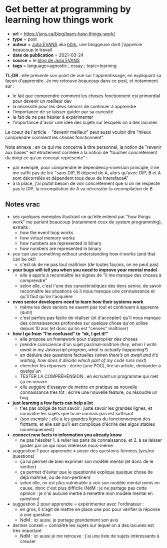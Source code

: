# Get better at programming by learning how things work

- **url** = https://jvns.ca/blog/learn-how-things-work/
- **type** = post
- **auteur** = [Julia EVANS](https://jvns.ca/about/) aka [b0rk](https://twitter.com/b0rk), une bloggeuse dont j'apprécie beaucoup le travail
- **date de publication** = 2021-03-24
- **source** = le [blog de Julia EVANS](https://jvns.ca/)
- **tags** = language>agnostic ; essay ; topic>learning


**TL;DR** : elle présente son point de vue sur l'apprentissage, en expliquant sa façon d'apprendre. Je me retrouve beaucoup dans ce post, et notamment sur :
- le fait que comprendre comment les choses fonctionnent est primordial pour devenir un meilleur dev
- la nécessité pour les devs seniors de continuer à apprendre
- l'importance de se laisser guider par sa curiosité
- le fait de ne pas hésiter à expérimenter
- l'importance d'avoir une idée des sujets sur lesquels on a des lacunes

Le coeur de l'article = "devenir meilleur" peut aussi vouloir dire "mieux comprendre comment les choses fonctionnent".

Note annexe : en ce qui me concerne à titre personnel, la notion de "revenir aux bases" est étroitement corrélée à la notion de "toucher concrètement du doigt ce qu'un concept représente" :
- par exemple, pour comprendre le dependency-inversion principle, il ne me suffit pas de lire "sans DIP, B dépend de A, alors qu'avec DIP, B et A sont décorrélés et dépendent tous deux de InterefaceA"
- à la place, j'ai plutôt besoin de voir concrètement que si on ne respecte pas le DIP, la recompilation de A va nécessiter la recompilation de B

## Notes vrac

- ses quelques exemples illustrant ce qu'elle entend par "how things work" me parlent beaucoup (notamment ceux de system programming), extraits :
    + how the event loop works
    + how virtual memory works
    + how numbers are represented in binary
    + how numbers are represented in binary
- you can use something without understanding how it works (and that can be ok!)
    + c'est ok de ne pas tout maîtriser (de toutes façons, on ne peut pas)
- **your bugs will tell you when you need to improve your mental model**
    + elle a appris à reconnaître les signes de "il me manque des choses à comprendre"
    + selon elle, c'est l'une des caractéristiques des devs senior, de savoir reconnaître les situations où il nous manque une connaissance et qu'il faut qu'on l'acquière
- **even senior developers need to learn how their systems work**
    + même les devs seniors ne savent pas tout et continuent à apprenre (duh!)
    + c'est parfois pas facile de réaliser (et d'accepter) qu'il nous manque des connaissances profondes sur quelque chose qu'on utilise depuis 10 ans (et donc qu'on est "censés" maîtriser)
- **how I go from “I’m confused” to “ok, I get it!”**
    + elle propose un framework pour s'approprier des choses
    + prendre conscience d'un sujet pas/mal-maîtrisé (*hey, when I write await in my Javascript program, what is actually happening?*)
    + en déduire des questions factuelles (*when there’s an await and it’s waiting, how does it decide which part of my code runs next*)
    + chercher les réponses : écrire (une POC), lire un article, demander à quelqu'un
    + TESTER LA COMPRÉHENSION : en écrivant un programme qui met ça en oeuvre
    + elle suggère d'essayer de mettre en pratique sa nouvelle connaissance très tôt : écrire une nouvelle feature, ou résoudre un bug
- **just learning a few facts can help a lot**
    + t'es pas obligé de tout savoir : juste savoir les grandes lignes, et connaître les sujets que tu ne connais pas est suffisant
    + (son exemple : elle a les grandes lignes du fonctionnement des flottants, et elle sait qu'il est compliqué d'écrire des algos stables numériquement)
- **connect new facts to information you already know**
    + ne pas héssiter 1. à relier les pans de connaissance, et 2. à se laisser guider par ce qui nous intéresse nous-même
- suggestion 1 pour apprendre = poser des questions fermées (yes/no questions)
    + ça lui permet de bien exprimer son modèle mental (et donc de le vérifier)
    + ça permet d'éviter que le questionné explique quelque chose de déjà maîtrisé, ou de non-pertinent
    + selon elle, on est plus vulnérable à voir son modèle mental remis en cause, donc c'est plus difficile (NdM : je ne partage pas cette opinion : je n'ai aucune inertie à remettre mon modèle mental en question)
- suggestion 2 pour apprendre = expérimenter avec l'ordinateur :
    + en gros, il s'agit de mettre en place une poc pour vérifier la réponse à une question
    + NdM : ici aussi, je partage grandement son avis
- dernier conseil = connaître les sujets sur lequel on a des lacunes est très important
    + NdM : ici aussi je me retrouve : j'ai une liste de sujets intéressants à creuser
